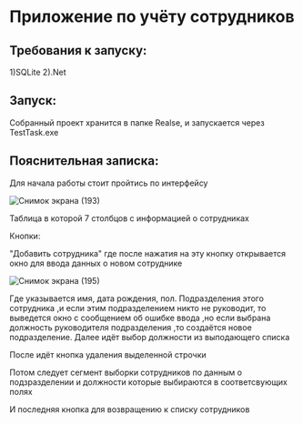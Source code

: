 # Приложение по учёту сотрудников
## Требования к запуску:
 1)SQLite
 2).Net
 ## Запуск:
 Собранный проект хранится в папке Realse, и запускается через TestTask.exe
 ## Пояснительная записка:
 
 Для начала работы стоит пройтись по интерфейсу
 
![Снимок экрана (193)](https://user-images.githubusercontent.com/43960228/170878111-8a477307-7f65-4995-8414-5ca447efd6dd.png)

Таблица  в которой 7 столбцов с информацией о сотрудниках  

Кнопки: 

"Добавить сотрудника" где после нажатия на эту кнопку открывается окно для ввода данных о новом сотруднике

![Снимок экрана (195)](https://user-images.githubusercontent.com/43960228/170878127-bb07610c-24d7-450b-8e13-a6c50cf7dabe.png)

Где указывается имя, дата рождения, пол. Подразделения этого сотрудника ,и если этим подразделением никто не руководит, то выведется окно с сообщением об ошибке ввода
,но если выбрана должность руководителя подразделения ,то создаётся новое подразделение. Далее идёт выбор должности из выподающего списка

После идёт кнопка удаления выделенной строчки 

Потом следует сегмент выборки сотрудников по данным о подзразделении и должности которые выбираются в соответсвующих полях

И последняя кнопка для возвращению к списку сотрудников
